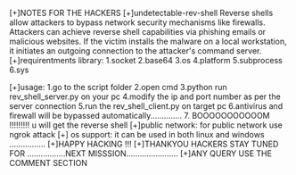 [+]NOTES FOR THE HACKERS
[+]undetectable-rev-shell
Reverse shells allow attackers to bypass network security mechanisms like firewalls. 
Attackers can achieve reverse shell capabilities via phishing emails or malicious websites.
If the victim installs the malware on a local workstation, it initiates an outgoing connection to the attacker's command server. 
[+]requirentments library:
1.socket 
2.base64
3.os
4.platform
5.subprocess
6.sys

[+]usage:
1.go to the script folder
2.open cmd
3.python run rev_shell_server.py on your pc 
4.modify the ip and port number as per the server connection 
5.run the rev_shell_client.py on target pc 
6.antivirus and firewall will be bypassed automatically..............
7. BOOOOOOOOOOOM !!!!!!!!! u will get the reverse shell
[+]public network:
for public network use ngrok attack 
[+] os support:
it can be used in both linux and windows ................
[+]HAPPY HACKING !!!
[+]THANKYOU HACKERS STAY TUNED FOR .................NEXT MISSSION.......................
[+]ANY QUERY USE THE COMMENT SECTION
